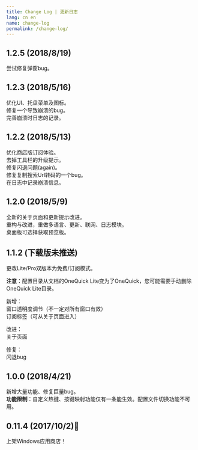 ```yaml
---
title: Change Log | 更新日志
lang: cn en
name: change-log
permalink: /change-log/
---
```


## 1.2.5 (2018/8/19)

尝试修复弹窗bug。

## 1.2.3 (2018/5/16)  

优化UI、托盘菜单及图标。  
修复一个导致崩溃的bug。  
完善崩溃时日志的记录。  

## 1.2.2 (2018/5/13)

优化商店版订阅体验。  
去掉工具栏的升级提示。  
修复闪退问题(again)。  
修复复制搜索Url转码的一个bug。  
在日志中记录崩溃信息。  

## 1.2.0 (2018/5/9)

全新的关于页面和更新提示改进。  
重构与改进，重做多语言、更新、联网、日志模块。  
桌面版可选择获取预览版。  

## 1.1.2 (下载版未推送)

更改Lite/Pro双版本为免费/订阅模式。

**注意**：配置目录从文档的OneQuick Lite变为了OneQuick，您可能需要手动删除OneQuick Lite目录。

新增：  
窗口透明度调节（不一定对所有窗口有效）  
订阅标签（可从关于页面进入）  

改进：  
关于页面  

修复：  
闪退bug  

## 1.0.0 (2018/4/21)

新增大量功能、修复巨量bug。  
**功能限制**：自定义热键、按键映射功能仅有一条能生效。配置文件切换功能不可用。


## 0.11.4 (2017/10/2)🎉

上架Windows应用商店！